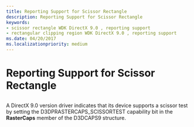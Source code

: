 ```yaml
---
title: Reporting Support for Scissor Rectangle
description: Reporting Support for Scissor Rectangle
keywords:
- scissor rectangle WDK DirectX 9.0 , reporting support
- rectangular clipping region WDK DirectX 9.0 , reporting support
ms.date: 04/20/2017
ms.localizationpriority: medium
---
```


# Reporting Support for Scissor Rectangle


## <span id="ddk_reporting_support_for_scissor_rectangle_gg"></span><span id="DDK_REPORTING_SUPPORT_FOR_SCISSOR_RECTANGLE_GG"></span>


A DirectX 9.0 version driver indicates that its device supports a scissor test by setting the D3DPRASTERCAPS\_SCISSORTEST capability bit in the **RasterCaps** member of the D3DCAPS9 structure.

 

 





